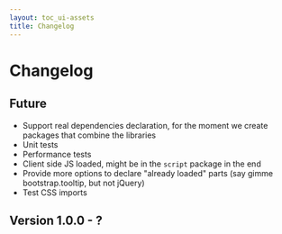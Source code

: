```yaml
---
layout: toc_ui-assets
title: Changelog
---
```

# Changelog

## Future

- Support real dependencies declaration, for the moment we create packages that combine the libraries
- Unit tests
- Performance tests
- Client side JS loaded, might be in the `script` package in the end
- Provide more options to declare "already loaded" parts (say gimme bootstrap.tooltip, but not jQuery)
- Test CSS imports

## Version 1.0.0 - ?